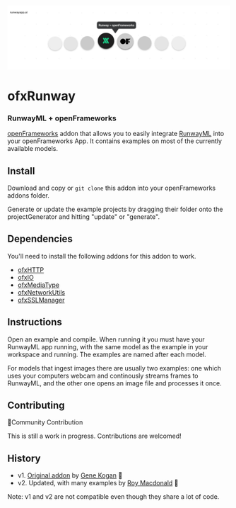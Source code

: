 <p align="center">
  <img src="./assets/cover_runway_openframeworks_github.jpg">
</p>

#  ofxRunway
### RunwayML + openFrameworks

[openFrameworks](http://openframeworks.cc/) addon that allows you to easily integrate  [RunwayML](https://runwayml.com/) into your openFrameworks App. 
It contains examples on most of the currently available models.

## Install
Download and copy or `git clone` this addon into your openFrameworks addons folder.

Generate or update the example projects by dragging their folder onto the projectGenerator and hitting "update" or "generate".

## Dependencies

You'll need to install the following addons for this addon to work.

* [ofxHTTP](https://github.com/bakercp/ofxHTTP)
* [ofxIO](https://github.com/bakercp/ofxIO)
* [ofxMediaType](https://github.com/bakercp/ofxMediaType)
* [ofxNetworkUtils](https://github.com/bakercp/ofxNetworkUtils)
* [ofxSSLManager](https://github.com/bakercp/ofxSSLManager)


## Instructions

Open an example and compile. When running it you must have your RunwayML app running, with the same model as the example in your workspace and running. The examples are named after each model.

For models that ingest images there are usually two examples: one which uses your computers webcam and continously streams frames to RunwayML, and the other one opens an image file and processes it once.


## Contributing

🎉Community Contribution


This is still a work in progress. Contributions are welcomed!

## History
* v1. [Original addon](https://github.com/genekogan/ofxRunway) by [Gene Kogan](https://github.com/genekogan/) 🎉
* v2. Updated, with many examples by [Roy Macdonald](https://github.com/roymacdonald/) 🎉

Note: v1 and v2 are not compatible even though they share a lot of code.

